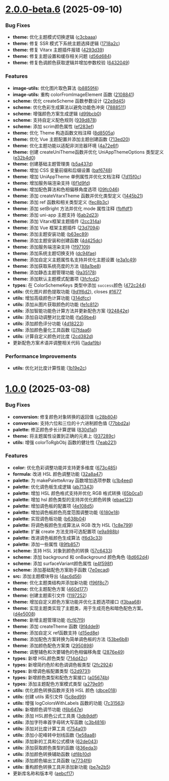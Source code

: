 # [2.0.0-beta.6](https://gitee.com/vi-design/color/compare/v2.0.0-beta.5...v2.0.0-beta.6) (2025-09-10)


### Bug Fixes

* **theme:** 优化主题模式切换逻辑 ([c3cbaaa](https://gitee.com/vi-design/color/commits/c3cbaaae6f8a7ee22b4245294e1b45ed73a41642))
* **theme:** 修复 SSR 模式下系统主题选择逻辑 ([1718a2c](https://gitee.com/vi-design/color/commits/1718a2c1c37f468c8cec3111b358f94d476eaed3))
* **theme:** 修复 Vitarx 主题插件报错 ([4293d39](https://gitee.com/vi-design/color/commits/4293d3942353aae8fa0230eb29b8056641ced92b))
* **theme:** 修复主题设置和缓存相关问题 ([d56d684](https://gitee.com/vi-design/color/commits/d56d6843b5d2d517c99faab4f6712897481fa249))
* **theme:** 修复色调颜色获取逻辑并增加参数校验 ([6432049](https://gitee.com/vi-design/color/commits/643204955315a66ff0b0c348d4acdc91a6671c45))


### Features

* **image-utils:** 优化图片取色算法 ([b8859f4](https://gitee.com/vi-design/color/commits/b8859f41ca5fcba2536a146af0907dc26d3d4107))
* **image-utils:** 重构 colorFromImageElement 函数 ([2108841](https://gitee.com/vi-design/color/commits/210884120319f153076f50e490a51c30f3aba263))
* **scheme:** 优化 createScheme 函数参数设计 ([22e9d45](https://gitee.com/vi-design/color/commits/22e9d457b96cd1b78c26386cf48e1a53e11dd5b2))
* **scheme:** 优化色彩生成算法以避免功能色冲突 ([7888511](https://gitee.com/vi-design/color/commits/7888511687a85c03c4ebc6bfe3d16615156f1aca))
* **scheme:** 增强颜色方案生成逻辑 ([d99bcb0](https://gitee.com/vi-design/color/commits/d99bcb022997e4a21f5771c0b9cf4061e4dbcc82))
* **scheme:** 支持自定义配色规则 ([939d878](https://gitee.com/vi-design/color/commits/939d8780de79606d3b710db58233f6034d6d3571))
* **scheme:** 添加 scrim颜色属性 ([ef283ef](https://gitee.com/vi-design/color/commits/ef283ef8f1c7a68966ab933b32d35bc53bd67373))
* **theme:** 优化 Theme 构造函数文档注释 ([8d8505a](https://gitee.com/vi-design/color/commits/8d8505a4cce9203e2606c33018f35d7617c33d16))
* **theme:** 优化 Vue 主题配置并添加主题创建函数 ([713ed20](https://gitee.com/vi-design/color/commits/713ed200f8dcfcdc850f08d173074666db196945))
* **theme:** 优化主题功能以适配非浏览器环境 ([4a72e6f](https://gitee.com/vi-design/color/commits/4a72e6f124f5e808cec377d4004363064c8789fc))
* **theme:** 创建 createUniTheme函数并优化 UniAppThemeOptions 类型定义 ([e32b4d0](https://gitee.com/vi-design/color/commits/e32b4d0afa1a5f12b2a4585a1649e10fa23991e4))
* **theme:** 创建基础主题管理类 ([b5a437d](https://gitee.com/vi-design/color/commits/b5a437de44cfc73d89dd0b2a4c1264af23c710b8))
* **theme:** 增加 CSS 变量前缀和后缀设置 ([baf6748](https://gitee.com/vi-design/color/commits/baf6748ca0841b87c1a621be3db9e81adbe703c0))
* **theme:** 增加 UniAppTheme 单例属性并优化文档注释 ([7d15f0c](https://gitee.com/vi-design/color/commits/7d15f0c44688e054633a7e53d8eb367ce9801acb))
* **theme:** 增加服务端渲染支持 ([6f1d9fd](https://gitee.com/vi-design/color/commits/6f1d9fd5f0356af443139c58b925bdf11df7f106))
* **theme:** 增加配色算法和色相偏移角度选项 ([09fc046](https://gitee.com/vi-design/color/commits/09fc0460ea6aefc3db5037dedaa6ef3fc8e5975d))
* **theme:** 添加 createVitarxTheme 函数并优化类型定义 ([1445b21](https://gitee.com/vi-design/color/commits/1445b21257a6d0b1b2dfa68728f3f1f4ab396660))
* **theme:** 添加 ref 函数和相关类型定义 ([fec8b3c](https://gitee.com/vi-design/color/commits/fec8b3c61bbe2210f44ed0d77ab802c8a3c959c9))
* **theme:** 添加 setBright 方法并优化 mode 属性注释 ([fbffdf1](https://gitee.com/vi-design/color/commits/fbffdf10e414ad8c89db2f89e43033030a045c91))
* **theme:** 添加 uni-app 主题支持 ([6ab2d23](https://gitee.com/vi-design/color/commits/6ab2d23cbd6807a8e7a28f49205e7595dc6cb5b9))
* **theme:** 添加 Vitarx框架主题插件 ([2cc314a](https://gitee.com/vi-design/color/commits/2cc314a8f6336f62c0a3310c7c4b89f612930cbf))
* **theme:** 添加 Vue 框架主题插件 ([23d7094](https://gitee.com/vi-design/color/commits/23d709477a4dc8819b1f2016f295cfb75186fc70))
* **theme:** 添加主题安装功能 ([b63ec89](https://gitee.com/vi-design/color/commits/b63ec89f654473217bbc059b231cd145a5604127))
* **theme:** 添加主题安装和创建函数 ([4d425dc](https://gitee.com/vi-design/color/commits/4d425dc7d8692115a6ef2c6325480694e8a4f070))
* **theme:** 添加服务端渲染支持 ([1f97109](https://gitee.com/vi-design/color/commits/1f9710956f17ca629777f862a239c39c0ee3c018))
* **theme:** 添加系统主题切换支持 ([dc94fae](https://gitee.com/vi-design/color/commits/dc94faeb46ce1ab9b1565b9db6d824a6e6215c0b))
* **theme:** 添加自定义主题属性名支持并优化主题设置 ([e3a1c49](https://gitee.com/vi-design/color/commits/e3a1c49324fd8f0090c57dbfb557ad0cc9a7ea06))
* **theme:** 添加获取系统亮度的方法 ([88a1be8](https://gitee.com/vi-design/color/commits/88a1be8bc114ebee09de849df23cbf19ab2325cb))
* **theme:** 添加静态主题管理功能 ([9a35178](https://gitee.com/vi-design/color/commits/9a3517807dd6ab4876e1db8ad315939f5b1e63ea))
* **theme:** 添加默认主题模式配置项 ([3fcfcd2](https://gitee.com/vi-design/color/commits/3fcfcd236bfee279dd3d2d36ecd48287141d8283))
* **types:** 在 ColorSchemeKeys 类型中添加 `success`颜色 ([472c244](https://gitee.com/vi-design/color/commits/472c24411327cccf825a9c59af5cc94d43cd95ed))
* **utils:** 优化图片颜色提取功能 ([9d1f6d2](https://gitee.com/vi-design/color/commits/9d1f6d2f5771e3ff26f68710c73f50760f9f12be)), closes [#1677](https://gitee.com/vi-design/color/issues/1677)
* **utils:** 增加高级颜色计算功能 ([314dfcc](https://gitee.com/vi-design/color/commits/314dfcc2b1369d9f58e6c4b33a14126e039170d3))
* **utils:** 添加从图片获取颜色的功能 ([fe1c812](https://gitee.com/vi-design/color/commits/fe1c812f0b8954515c8d3d13d16bd4a8cd7ccc12))
* **utils:** 添加智能功能色计算方法并更新配色方案 ([924842e](https://gitee.com/vi-design/color/commits/924842e588bffe00526c39fc09ae132466882017))
* **utils:** 添加自动调整对比度功能 ([fa59be4](https://gitee.com/vi-design/color/commits/fa59be46b6213d5d2261a813facb9ba09f9d061f))
* **utils:** 添加颜色评分功能 ([4d18223](https://gitee.com/vi-design/color/commits/4d18223431bcc677ce13f39962bb2b365cc04950))
* **utils:** 添加颜色量化工具函数 ([07fdaa6](https://gitee.com/vi-design/color/commits/07fdaa61993ba4038a56539fa11c12f6b39baeca))
* **utils:** 计算自定义颜色对比度 ([2cd382d](https://gitee.com/vi-design/color/commits/2cd382d4719abc7ef3dda3ebebc0e3ade1a10ce8))
* 更新配色方案术语并调整相关代码 ([1adaf9b](https://gitee.com/vi-design/color/commits/1adaf9bb2c402a8d488bf2ed2680cb37800c6c33))


### Performance Improvements

* **utils:** 优化对比度计算性能 ([1b19e2c](https://gitee.com/vi-design/color/commits/1b19e2c9807a31b763d3243e2e37efff5c52a112))



# [1.0.0](https://gitee.com/vi-design/color/compare/df8b10dce57953498d8430410255e7c157704d45...v1.0.0) (2025-03-08)


### Bug Fixes

* **conversion:** 修复颜色对象转换的返回值 ([c28b804](https://gitee.com/vi-design/color/commits/c28b8041dcbc00b797e39630c08b8262584d07ad))
* **conversion:** 支持六位和三位的十六进制颜色值 ([77bbd2a](https://gitee.com/vi-design/color/commits/77bbd2a3e5e81ac3dfb06b5ce0064997f3ab85e3))
* **palette:** 修正颜色步长计算逻辑 ([830d1a1](https://gitee.com/vi-design/color/commits/830d1a1f11e75d989dc3275724ce2f58ff1b2ecc))
* **theme:** 将主题属性设置到正确的元素上 ([937289c](https://gitee.com/vi-design/color/commits/937289c799b222bf53d65070f641a816cfceba1c))
* **utils:** 增强 colorToRgbObj 函数的健壮性 ([7eab221](https://gitee.com/vi-design/color/commits/7eab221ab6d558f2859a325bab4059593d173e7a))


### Features

* **color:** 优化色彩调整功能并支持更多维度 ([673c485](https://gitee.com/vi-design/color/commits/673c485671a4da6413ec93e2b3f5f6e72609b6f8))
* **formula:** 改进 HSL 颜色调整功能 ([32a8a47](https://gitee.com/vi-design/color/commits/32a8a47dc9ce4d9e00db3050b1adde6e41b0536d))
* **palette:** 为 makePaletteArray 函数增加选项参数 ([c1b4eed](https://gitee.com/vi-design/color/commits/c1b4eed4c1dd6c1874daecd3517734b735566ce8))
* **palette:** 优化调色板生成逻辑 ([ab71343](https://gitee.com/vi-design/color/commits/ab71343d38dd5335994f226ba0f1257c5059d1f7))
* **palette:** 增加 HSL 颜色格式支持并优化 RGB 格式转换 ([65b0ca1](https://gitee.com/vi-design/color/commits/65b0ca12e3c638db92bf2a03761917e3c2136e75))
* **palette:** 增加 hsl 颜色类型的支持并优化颜色转换 ([ebae123](https://gitee.com/vi-design/color/commits/ebae1232680a824b8235f183eac9aaee767c4471))
* **palette:** 增加调色板的配置项 ([4e108d5](https://gitee.com/vi-design/color/commits/4e108d553201875fb5515340f3160de6495dd05d))
* **palette:** 增加调色板颜色亮度范围调整功能 ([6180e18](https://gitee.com/vi-design/color/commits/6180e186e4fe3e24ceacbd757dc3dbabe292217f))
* **palette:** 实现调色板功能 ([b638b04](https://gitee.com/vi-design/color/commits/b638b041403538c53deed5487bb358e7f4f9cbf1))
* **palette:** 将调色板颜色生成算法从 RGB 改为 HSL ([1c8e799](https://gitee.com/vi-design/color/commits/1c8e79998a1f16265cb01ded59bb9be3e549143e))
* **palette:** 扩展 create 方法支持可选配置项 ([e9a988b](https://gitee.com/vi-design/color/commits/e9a988bd11317d4dad6aef1eb7be8b25ad6e48a7))
* **palette:** 改进调色板颜色生成算法 ([f6d3c33](https://gitee.com/vi-design/color/commits/f6d3c337a0994bc7cc376c0b8d13f31023758aad))
* **palette:** 添加一些属性 ([89fb857](https://gitee.com/vi-design/color/commits/89fb85707f238ed84de92e1a946c826024bc7339))
* **scheme:** 支持 HSL 对象到颜色的转换 ([57c6433](https://gitee.com/vi-design/color/commits/57c64336df7c46a4965b2fb2b0cebe508134aa81))
* **scheme:** 添加 background 和 onBackground 颜色角色 ([8d662d4](https://gitee.com/vi-design/color/commits/8d662d4a1d12a3809c91b03e16a9a0920434855b))
* **scheme:** 添加 surfaceVariant颜色属性 ([e4f598f](https://gitee.com/vi-design/color/commits/e4f598f7e4b76b278730bdff95b24e4b3cd54172))
* **scheme:** 添加基础配色方案助手函数 ([7e0ecad](https://gitee.com/vi-design/color/commits/7e0ecadf348fde56b4750bce7029f0a9c2bfcdaf))
* **src:** 添加主题模块导出 ([4ac6d56](https://gitee.com/vi-design/color/commits/4ac6d56bc54ed5fcdcd6dfb446fb94449ff0bcea))
* **theme:** 优化主题类结构并添加新功能 ([f96f8c7](https://gitee.com/vi-design/color/commits/f96f8c7c387c09ced2ad0d54029d6d0120cc9a19))
* **theme:** 优化主题配色方案 ([460d177](https://gitee.com/vi-design/color/commits/460d177bb924aee0f00c2a891bb291133df43dd6))
* **theme:** 创建主题索引文件 ([1197252](https://gitee.com/vi-design/color/commits/119725214ae71ac2f312067e2aa5063519196182))
* **theme:** 增加自定义颜色方案功能并优化主题选项接口 ([f3baa68](https://gitee.com/vi-design/color/commits/f3baa684a82f92ad3bbd21e2d0cc1ded3acf38f0))
* **theme:** 实现主题类实现了主题类，用于生成亮色和暗色配色方案。 ([d4e5008](https://gitee.com/vi-design/color/commits/d4e50089af63ada0feca3888ed12e35d99088a95))
* **theme:** 新增主题管理功能 ([fcf67f9](https://gitee.com/vi-design/color/commits/fcf67f9dec36f11dbaf7b62b6b519049bc5c2b66))
* **theme:** 添加 createTheme 函数 ([9f4dde9](https://gitee.com/vi-design/color/commits/9f4dde906b895375e66a4cbe548f68fc1a9fd5ba))
* **theme:** 添加自定义 ref函数支持 ([d15ed8e](https://gitee.com/vi-design/color/commits/d15ed8ea97bff22deb810b16c9acfa76b6c0a2df))
* **theme:** 添加配色方案转换为简单调色板的方法 ([53be6b8](https://gitee.com/vi-design/color/commits/53be6b8754d6fc7ecbcadc82b129ea9d6c32e0b9))
* **theme:** 添加颜色配色方案类 ([2950898](https://gitee.com/vi-design/color/commits/29508987554ee66934b972ac0057718b1ce09201))
* **theme:** 调整辅色和次要辅色的色相偏移角度 ([2876e49](https://gitee.com/vi-design/color/commits/2876e49a0c7cb76db0f6a52b4c069d7b1669f164))
* **types:** 新增 HSL颜色类型 ([714d42c](https://gitee.com/vi-design/color/commits/714d42cb165d3aafe3520fb73dc27a3fe9a15a8d))
* **types:** 新增简约色阶和色调调色板类型 ([2fc2924](https://gitee.com/vi-design/color/commits/2fc29240f287e5a431bc3cfc3bb82b310a2337a4))
* **types:** 新增调色板配置类型 ([52d9731](https://gitee.com/vi-design/color/commits/52d9731f7b5a24c0b2800a8d459ea5b35ae8368a))
* **types:** 新增颜色类型和配色方案接口 ([a05674b](https://gitee.com/vi-design/color/commits/a05674be6da2f7914cdae6222183b6d96817bdd0))
* **types:** 添加主题配色方案模式类型 ([a279e9f](https://gitee.com/vi-design/color/commits/a279e9f54e21dce63c73e5758419118e6e66ba4d))
* **utils:** 优化颜色转换函数并支持 HSL 颜色 ([dbce018](https://gitee.com/vi-design/color/commits/dbce018640652d176d103e02cf933b446a388fe1))
* **utils:** 创建 utils 索引文件 ([5c8ed99](https://gitee.com/vi-design/color/commits/5c8ed9960e90651c4497ff9c4dd5c6b4451c0341))
* **utils:** 增强 logColorsWithLabels 函数的功能 ([7c31563](https://gitee.com/vi-design/color/commits/7c31563153c21588d444e468bf31ef8fca3cbeaf))
* **utils:** 新增颜色调节功能 ([f6b647e](https://gitee.com/vi-design/color/commits/f6b647e8a131dcf2ce01cdc6ed3af136c643e677))
* **utils:** 添加 HSL颜色公式工具类 ([3db9ddf](https://gitee.com/vi-design/color/commits/3db9ddf29952f2ee60f1e7f3d81701d946f34148))
* **utils:** 添加字符串首字母转大写函数 ([c3b4816](https://gitee.com/vi-design/color/commits/c3b4816f3d6e68b0d61b68e06f630ebb7ecec7e9))
* **utils:** 添加对比度计算工具 ([f754a01](https://gitee.com/vi-design/color/commits/f754a010adf875cfb32f9d04ba2e00068a4700da))
* **utils:** 添加小驼峰转中划线函数 ([1e58aa8](https://gitee.com/vi-design/color/commits/1e58aa838d6a2936dad9a002e8eac0a98b49b7fa))
* **utils:** 添加新的工具和公式模块 ([62de043](https://gitee.com/vi-design/color/commits/62de043e89d04bacf278d1329b733da0b6fb0fa4))
* **utils:** 添加获取颜色类型的函数 ([836eda3](https://gitee.com/vi-design/color/commits/836eda33b708938b77781879839f06de58c93303))
* **utils:** 添加颜色转换辅助函数 ([df8b10d](https://gitee.com/vi-design/color/commits/df8b10dce57953498d8430410255e7c157704d45))
* **utils:** 添加颜色输出工具函数 ([e7734f6](https://gitee.com/vi-design/color/commits/e7734f6068549e76305ebe841eee374d144d79b7))
* **utils:** 重构颜色转换工具并添加新功能 ([be7e2b5](https://gitee.com/vi-design/color/commits/be7e2b58119375826a317337d6a83cdaf6a20db1))
* 更新库名称和版本号 ([aebcf17](https://gitee.com/vi-design/color/commits/aebcf170504075f1335af238e05f6789c2e9df8d))



